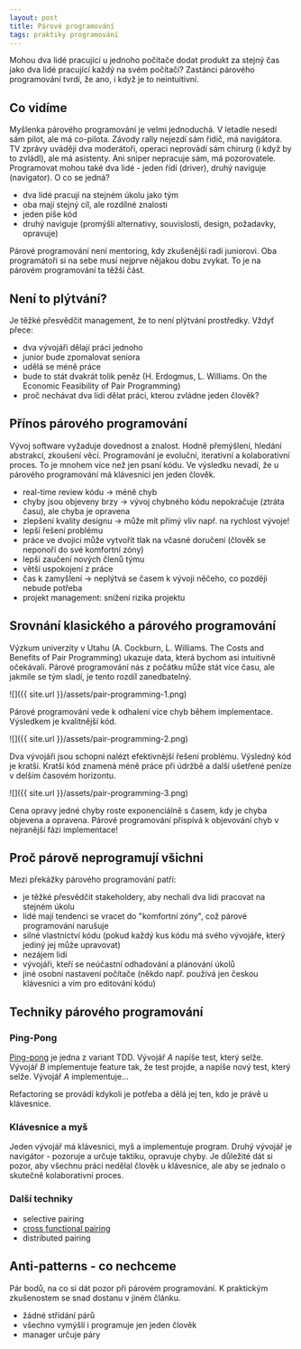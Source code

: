 ```yaml
---
layout: post
title: Párové programování
tags: praktiky programování
---
```


Mohou dva lidé pracující u jednoho počítače dodat produkt za stejný čas jako dva lidé pracující každý na svém počítači?
Zastánci párového programování tvrdí, že ano, i když je to neintuitivní.

## Co vidíme

Myšlenka párového programování je velmi jednoduchá. V letadle nesedí sám pilot, ale má co-pilota.
Závody rally nejezdí sám řidič, má navigátora. TV zprávy uvádějí dva moderátoři, operaci neprovádí
sám chirurg (i když by to zvládl), ale má asistenty. Ani sniper nepracuje sám, má pozorovatele.
Programovat mohou také dva lidé - jeden řídí (driver), druhý naviguje (navigator). O co se jedná?

- dva lidé pracují na stejném úkolu jako tým
- oba mají stejný cíl, ale rozdílné znalosti
- jeden píše kód
- druhý naviguje (promýšlí alternativy, souvislosti, design, požadavky, opravuje)

Párové programování není mentoring, kdy zkušenější radí juniorovi. Oba programátoři
si na sebe musí nejprve nějakou dobu zvykat. To je na párovém programování ta těžší část.

## Není to plýtvání?

Je těžké přesvědčit management, že to není plýtvání prostředky. Vždyť přece:

- dva vývojáři dělají práci jednoho
- junior bude zpomalovat seniora
- udělá se méně práce
- bude to stát dvakrát tolik peněz (H. Erdogmus, L. Williams. On the Economic Feasibility of Pair Programming)
- proč nechávat dva lidi dělat práci, kterou zvládne jeden člověk?

## Přínos párového programování

Vývoj software vyžaduje dovednost a znalost. Hodně přemýšlení, hledání abstrakcí, zkoušení věcí.
Programování je evoluční, iterativní a kolaborativní proces. To je mnohem více než jen psaní kódu.
Ve výsledku nevadí, že u párového programování má klávesnici jen jeden člověk.

- real-time review kódu → méně chyb
- chyby jsou objeveny brzy → vývoj chybného kódu nepokračuje (ztráta času), ale chyba je opravena
- zlepšení kvality designu → může mít přímý vliv např. na rychlost vývoje!
- lepší řešení problému
- práce ve dvojici může vytvořit tlak na včasné doručení (člověk se neponoří do své komfortní zóny)
- lepší zaučení nových členů týmu
- větší uspokojení z práce
- čas k zamyšlení → neplýtvá se časem k vývoji něčeho, co později nebude potřeba
- projekt management: snížení rizika projektu

## Srovnání klasického a párového programování

Výzkum univerzity v Utahu (A. Cockburn, L. Williams. The Costs and Benefits of Pair Programming)
ukazuje data, která bychom asi intuitivně očekávali. Párové programování nás
z počátku může stát více času, ale jakmile se tým sladí, je tento rozdíl zanedbatelný.

![]({{ site.url }}/assets/pair-programming-1.png)

Párové programování vede k odhalení více chyb během implementace. Výsledkem je kvalitnější kód.

![]({{ site.url }}/assets/pair-programming-2.png)

Dva vývojáři jsou schopni nalézt efektivnější řešení problému. Výsledný kód je kratší. Kratší kód znamená méně
práce při údržbě a další ušetřené peníze v delším časovém horizontu.

![]({{ site.url }}/assets/pair-programming-3.png)

Cena opravy jedné chyby roste exponenciálně s časem, kdy je chyba objevena a opravena. Párové programování
přispívá k objevování chyb v nejranější fázi implementace!

## Proč párově neprogramují všichni

Mezi překážky párového programování patří:

- je těžké přesvědčit stakeholdery, aby nechali dva lidi pracovat na stejném úkolu
- lidé mají tendenci se vracet do "komfortní zóny", což párové programování narušuje
- silné vlastnictví kódu (pokud každý kus kódu má svého vývojáře, který jediný jej může upravovat)
- nezájem lidí
- vývojáři, kteří se neúčastní odhadování a plánování úkolů
- jiné osobní nastavení počítače (někdo např. používá jen českou klávesnici a vim pro editování kódu)

## Techniky párového programování

### Ping-Pong

[Ping-pong](http://c2.com/cgi/wiki?PairProgrammingPingPongPattern) je jedna z variant TDD.
Vývojář *A* napíše test, který selže. Vývojář *B* implementuje feature tak,
že test projde, a napíše nový test, který selže. Vývojář *A* implementuje...

Refactoring se provádí kdykoli je potřeba a dělá jej ten, kdo je právě u klávesnice.

### Klávesnice a myš

Jeden vývojář má klávesnici, myš a implementuje program. Druhý vývojář je navigátor - pozoruje a
určuje taktiku, opravuje chyby. Je důležité dát si pozor, aby všechnu práci nedělal člověk u klávesnice,
ale aby se jednalo o skutečně kolaborativní proces.

### Další techniky

- selective pairing
- [cross functional pairing](http://www.solutionsiq.com/experience-design-and-cross-functional-pairing/)
- distributed pairing

## Anti-patterns - co nechceme

Pár bodů, na co si dát pozor při párovém programování. K praktickým zkušenostem se snad dostanu v jiném článku.

- žádné střídání párů
- všechno vymýšlí i programuje jen jeden člověk
- manager určuje páry
